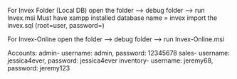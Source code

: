 For Invex Folder (Local DB)
open the folder --> debug folder --> run Invex.msi
Must have xampp installed
database name = invex
import the invex.sql
(root=user, password=)

For Invex-Online
open the folder --> debug folder --> run Invex-Online.msi

Accounts:
admin- username: admin, password: 12345678
sales- username: jessica4ever, password: jessica4ever
inventory- username: jeremy68, password: jeremy123
